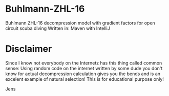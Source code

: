 # Buhlmann-ZHL-16

Buhlmann ZHL-16 decompression model with gradient factors for open circuit scuba diving
Written in: Maven with IntelliJ

# Disclaimer
Since I know not everybody on the Internetz has this thing called common sense:
Using random code on the internet written by some dude you don't know for actual decompression calculation gives you the bends and is an excelent example of natural selection! This is for educational purpose only! 

Jens

